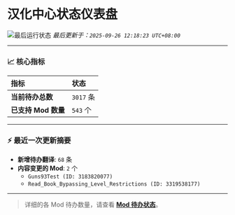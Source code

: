 # 汉化中心状态仪表盘

![最后运行状态](https://img.shields.io/badge/Last%20Run-Success-green)
*最后更新于：`2025-09-26 12:18:23 UTC+08:00`*

---

### 📈 **核心指标**

| 指标 | 状态 |
| :--- | :--- |
| **当前待办总数** | ``3017`` 条 |
| **已支持 Mod 数量** | ``543`` 个 |

---

### ⚡ **最近一次更新摘要**

*   **新增待办翻译**: `68` 条
*   **内容变更的 Mod**: `2` 个
    *   `Guns93Test (ID: 3183820077)`
    *   `Read_Book_Bypassing_Level_Restrictions (ID: 3319538177)`

---

> 详细的各 Mod 待办数量，请查看 [**Mod 待办状态**](MOD_TODO_STATUS.md)。
